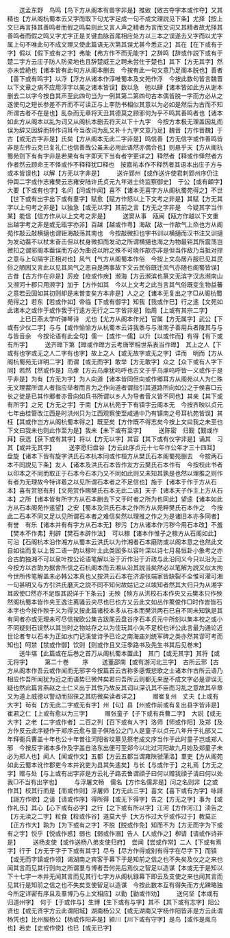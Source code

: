 <!-- { "loadSidebar": true } -->
　　送孟东野　鸟鸣【鸟下方从阁本有兽字非是】推敓【敓古夺字本或作夺】又其精也【方从阁杭蜀本去又字而取下句尤字足成一句不成文理説见下条】尤择【按上文巳再言择其善鸣者而假之鸣矣则此又言人声之精者为言而文词又其精者故尤择其善鸣者而假之鸣又字尤字正是关键血脉首尾相应处方以三本之误遂去又字而以尤字属上句不唯此句不成文理又使此篇语无次第其误尤甚今悉正之】其在【在下或有于字】假以【假下或有之字】弗能【弗方作不而无能字】之辞鸣【辞或作説下或有于楚二字方云庄子防人防梁地也且辞楚威王之聘未尝仕于楚也】其下【方无其字】然亦未尝絶也【诸本皆有此句方从阁本删去　今按有此一句文意乃足阁本脱也】善者【善下或有鸣字】以浮【浮方从诸本作淳唯蜀本及文苑作浮　今按此数句皆言魏晋以下文章之病不应用淳字以美之诸本皆误】数以急　弛以肆【诸本皆如此方从谢本删去二以字今按自其声至此四句当为一例其第二第四句古本偶皆脱一字而方必从之遂使句之短长参差不齐而不可读正与上李防书相似其意以为必如是然后为古而不知所谓古者不在是也】乱杂而无章将天丑其德莫之顾邪何为乎不鸣其善鸣者也【诸本如此方从阁本以乱为词又从阁杭本删去将天以下十九字　今按方本极无理盖因乱而误为辞又因辞而转作词耳今当改词为乱又补十九字文意乃足】魏晋【方作晋魏】于古【或无古字非是】氏矣【方从阁本无此二字非是】鸣信善【方无信字或作善鸣皆非是左传云克巳复礼仁也信善哉公虽未必用此语然亦偶合也】则悬乎天【方从阁杭蜀苑则下有有字非是若果有有字即天下当有者字更详之】释然者【释或作怿然者方作者然云顾命王不怿或作不释释犹□释也　按嘉祐本作不释然者其语本出庄子方与或本皆误也】以解【方无以字非是】
　　送许郢州【或作送许使君刺郢州序仍注仲舆二字或作志雍樊云志雍安陆许氏贞元九年进士终监察御史】　于公【或有頔字】大要【下或有也字】名问【问或作闻】喜不【诸本无喜字方从阁杭蜀苑得之】不世【世下或有出字出下或有羣字】赋愈【赋方作怒以上下文考之非是】其赋【方无其字以上句考之非是】以独急【或无以字】其前之言【方无之字非是　今疑其字当作某】能信【信方作从以上文考之非是】
　　送窦从事　瓯闽【瓯方作越以下文重出越字考之非是或无瓯字亦非】百越【越或作粤】海敌【敌一作歊气上烝也方从阁苑作敲云敲横擿也谓钜海敲荡其南也　今按敲微扣也字书训以横擿而汉书注又训擿为发动葢不以杖末奋击但以杖身微扣而发动之所谓横擿也海之为物最钜其所震荡岂微扣之谓邪阁本葢误而方必为曲说以附之殊不可晓作歊亦非是但当作敌乃当抵对捍之意与上句隔字正相对也】风气【气方从阁蜀本作俗　今按上文岛居卉服巳见其民俗之陋因又言此以见其风气之恶自是两事故下文云民俗既迁风气亦随也阁蜀皆误】古昔【古方作在非是】厉疫【疫或作疾】濒海【方云濒滨也篆文无滨字汉志濒南山又濒河十郡只用濒字】加于【方作如其　今以上文考之此当言其气俗既变生物益蕃之意若云固如其初则却是末曽变矣方本非是】人之之【诸本无复出之字□从阁杭蜀苑得之】若东【若或作如】帝临【下或有御字】知我【我或作巳】行之逺【文苑如此诸本之或作于或作我于行逺方无行之二字皆非是】贻周【上或有其宗二字】
　　上巳日燕太学听弹琴诗　尤也【尤方从阁本作光】官属【方无属字】武公【下或有少仪二字】与与【或作愉愉方从杭蜀本云诗我黍与与淮南子善用兵者陵其与与与皆音余　今按论语有此全句】儒一【或作一儒】以升【以或作而】有得【有下或有所字】
　　送齐皥下第【皥或作皥方云考唐宰相世系表当作皥】　其上之人【下或有也字或无之人二字有也字】故上之人【或无故字或无之字】详而　明而【方从阁杭蜀苑无详明二字】而谓【或无而字】敢举【方无敢字】众之【众下或有人字下同】若然【然或作是】乌虖【方云乌虖犹呜呼也古文于乎乌虖呜呼皆一义或作于是乎非是】为有【方无为字】为人向道【诸本皆同但向或作郷耳方从阁苑以人为仁殊无文理葢所谓人者指应举者而言为之作向道者谓指引其道路所向如公之于侯喜□云长之徒是已其作郷者亦音向如兵书所谓以乡人为导者音义皆不同也】其亲【其下或有所字】之兄【方无之字】于南【方从杭苑于下有镇字云阁本无　今按齐映以贞元七年由桂管改江西是时洪州只为江西观察使至咸通中乃有镇南之号耳杭苑皆误】其枉【其或作岂方从阁杭蜀本得之】既至矣【方作既不得志矣今按上文曰我之未至也下文曰我未也则此作至为是】我未【未下或有至字】
　　送陈密　归觐【觐或作拜】获选【获下或有其字】将以【方无以字】其容【其下或有仪字非是】诵其　习其【或并无其字】
　　送李愿归盘谷【方云此序贞元十七年作公年才三十四耳】　盘旋【诸本下皆有旋字洪氏石本杭本同或作桓方从樊氏石本阁蜀苑删去　今按两石本不同説见下条】友人【诸本及洪氏石本皆作友方云樊氏石本作有　今按校此书者以印本之不同而取正于石本今石本乃又不同如此则又未知其孰是也然以理推之则作有者为无理故今特详着之以见所谓石本者之不足信也】施于【诸本于作于方从石本】喜有赏怒有刑【文苑赏作赐樊氏石本无此二语】天子【诸本天子作主上方从石本】之所【诸本皆有所字方从石本删去下文于时者之所为也同此】望逺【诸本如此方从石本阁苑作逺望】之安【蜀本及洪氏石本之作所方从苑粹樊氏石本作之　今按此二石本不同又足以见所谓石本者之难信矣然以理推之作之为是诸旧本亦多同者】有誉　有乐【诸本并有有字方从石本无】秽污【方从诸本作污秽今用石本改】不羞【樊本不作弗】刑辟【樊石本辟作法】　可以稼【诸本作惟子之稼方从石阁如此】可沿【石阁杭本沿作湘方从蜀本云洪氏以为作湘者石本磨防或以阁本意之也然此文自如往而复以上皆二语一韵以稼叶土此类固多以容叶深以诗七月易恒卦小象考之亦合古韵独湘不可以泉叶按公论语笔解以浴于沂作沿于沂政与此沿同义今只以沿为正　今按方以古韵为据舎所信之石杭阁本而去湘从沿其説当矣然必以笔解为説又似太拘今世所传笔解盖未必韩公本真也乂按洪云石本在济源张端家皆缺裂不全惟可濯可湘一句甚明又与方引洪氏磨灭之説不同不知何故姑记之以竢知者然其大归只为从湘字耳政使□然亦不足取其説详于下条云】无殃【殃方从洪校石本作央又云樊本只作殃然阁杭蜀本皆作央王逸注离骚云央尽也巳也方又云此文如丛作藂俊作□时作旹皆石本字也今按作殃于义为得又按此篇诸校本多从石本而樊洪两石巳自不同未知孰是其有同者亦或无理未可尽信按欧公集古跋尾云盘谷序石本贞元中所刻以集本校之或小不同疑刻石误然以其当时之物姑存之以为佳玩其小失不足校也详公此言最为通论近世论者专以石本为正如水门记溪堂诗予已论之南海庙刘统军碑之类亦然其谬可考而知也】呵禁【禁或作御】饮则【则或作且又汪季路书及先生书其后见巻末】
　　送牛堪【此篇或在后巻之首万从阁杭蜀本置此】　其门【或无其字】其将【或无将字】
　　第二十巻
　　序
　　送董邵南【或有游河北三字】　古所云邪【古方从阁本作吾云或作闻而无邪字今按篇首云古称多感慨悲歌之士诸本作古所云语乃相应作吾所闻犹为近之而语势巳微舛矣若曰吾所云则都无来歴不成文字必是谬误无疑也然此篇言燕赵之士仁义出于其性乃故反其词以深讥其不臣而习乱之意故其卒章又为道上威德以警动而招徕之其防微矣读者详之】
　　赠崔复州　丈夫【上或有大字】茍有【方无此二字或无有字】州【句】县【州或作前或有复出县字皆非是】崔君之仁【上或有愈以为三字】
　　赠张童子【子下或有兵曹二字】　大説【或无大字】之老【二字或作者】二百之列【百下或有人字】洛师【师或作阳】及郑【及方作反云此序疑作于郑序云愈与童子倛陆公之门人是童子以贞元八年升于礼部又二年拜衞兵曹盖十年也公十年曽往河阳省坟墓见祭老成文序当作于此时童子岂或郑人邪　今按反字诸本多作及字盖自洛东出便可至郑今以北过河阳故九月始及郑童子未必为郑人也】闻人【闻或作文】五都【方云五都当谓雍陜虢蒲洛】羣吏【方从阁苑如此云蜀本讹作郡吏今本并讹吏为县其失逺矣】与长【与或作于】之礼焉【方无之字】赠与处【与上或有出字非是方云礼子路去鲁谓顔子曰何以赠我顔子请曰何以处我□不当有出字也】
　　与浮屠文畅　儒名【方作名儒非是】问之名则非【之或作其】校其行而是【而或作则】浮屠师【方无此三字】喜文【喜下或有为字】咏謌【謌方作歌】之请【请或作序】得所得【或无下得字】告之【方无之字】事为【或作礼乐】其心【心下或有必字】之行【之下或有所以字】江河【方作河江】渎告之【方无渎之二字】粒食【粒或作谷】道莫大乎【大方作过大乎或作过于】教莫正【正方作大】孰为【为下或有之字】不脱【脱或作免】知而不为【方无而字为下或有之字】悦乎【悦或作惑】弱也【弱或作溺】告人【人或作之】栁请【请或作诗非是】
　　送杨支使【或作送杨八弟支使归府】　尝闻【尝或作常】二人【下或有焉字】行于【方无于字于下或有其字】尽与【尽方作得或别有得字在尽字下】而镇【或无而字镇或作领】谒湖南之宾客于幕下于是知前之信之也不失矣及仪之之来也闻其言而见其行则向之所谓羣与博者吾何先后焉仪之智足以造谋【本或无于是知以下十七字一本并无闻其言而见其行七字方从阁杭録幕下即云及支使之来也闻其言而见其行是知前之信之也不失矣支使智足以造谋　今按此数本互有得失而方尤踈略独今所定详密有序且及羣博乃与上文相应】以勤【勤或作劝】
　　送何坚【本或有归道州字】　何于【于或作与】生博【生下或有与字】其不【其下或有志字】阳公贤也【或无贤字方云此谓阳城】湖南杨公又【或无湖南又字杨作阳皆非是方云此谓杨凭也】比州服杨公【杨或作阳非是】颍川【川下或有守字】是鸟【或作是鳯鸟也】若史【史或作使】也巳【或无已字】
